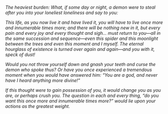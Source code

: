 _The heaviest burden: What, if some day or night, a demon were to steal
after you into your loneliest loneliness and say to you:_

_This life, as you now live it and have lived it, you will have to live
once more and innumerable times more; and there will be nothing new in it,
but every pain and every joy and every thought and sigh… must return to
you—all in the same succession and sequence—even this spider and this
moonlight between the trees and even this moment and I myself. The eternal
hourglass of existence is turned over again and again—and you with it,
speck of dust!_

_Would you not throw yourself down and gnash your teeth and curse the demon
who spoke thus? Or have you once experienced a tremendous moment when you
would have answered him: “You are a god, and never have I heard anything
more divine!”_

_If this thought were to gain possession of you, it would change you as you
are, or perhaps crush you. The question in each and every thing, “do you
want this once more and innumerable times more?” would lie upon your
actions as the greatest weight._